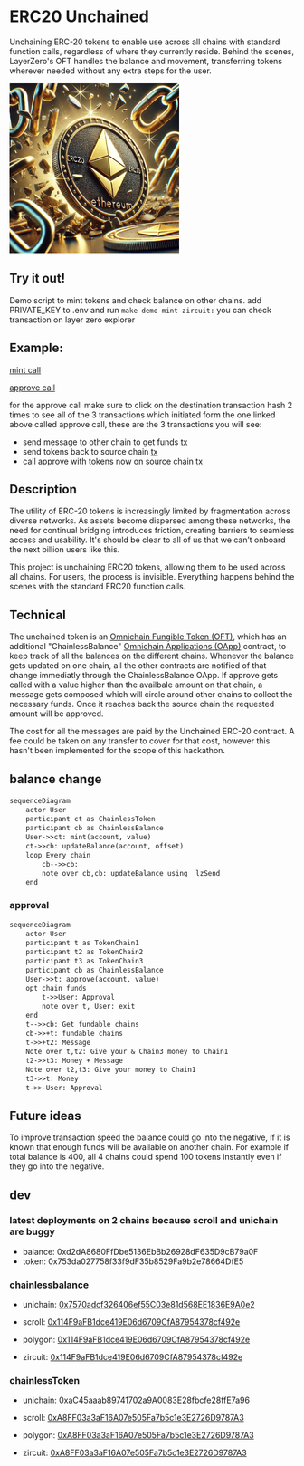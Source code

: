 # ERC20 Unchained

Unchaining ERC-20 tokens to enable use across all chains with standard function calls, regardless of where they currently reside. Behind the scenes, LayerZero's OFT handles the balance and movement, transferring tokens wherever needed without any extra steps for the user.

<img src="logo.jpg" alt="logo" width="300"/>

## Try it out!

Demo script to mint tokens and check balance on other chains.
add PRIVATE_KEY to .env and run 
`make demo-mint-zircuit:`
you can check transaction on layer zero explorer

## Example:
[mint call](https://testnet.layerzeroscan.com/tx/0x6f8e006eb675a5a0e326f5e81223f8a9f222cc91ab91d6a5dabdcf9a907365bf)

[approve call](https://testnet.layerzeroscan.com/tx/0x68be2c51b8749de466f7ee050a3862b0ddb9e4b15229b4ca4f336efe908712b7)

for the approve call make sure to click on the destination transaction hash 2 times to see all of the 3 transactions which initiated form the one linked above called approve call,
these are the 3 transactions you will see:

- send message to other chain to get funds [tx](https://testnet.layerzeroscan.com/tx/0x68be2c51b8749de466f7ee050a3862b0ddb9e4b15229b4ca4f336efe908712b7)
- send tokens back to source chain [tx](https://testnet.layerzeroscan.com/tx/0x3bb01049021a596d3daff2f15cc1e855c77f6c08ef4bb322cdfaffcdfc92c080)
- call approve with tokens now on source chain [tx](https://testnet.layerzeroscan.com/tx/0xb70dc3aaedc8294e4af507716ef4fad1fcd741b9afd178b31b5ebda684157299)

## Description

The utility of ERC-20 tokens is increasingly limited by fragmentation across diverse networks. As assets become dispersed among these networks, the need for continual bridging introduces friction, creating barriers to seamless access and usability.
It's should be clear to all of us that we can’t onboard the next billion users like this.

This project is unchaining ERC20 tokens, allowing them to be used across all chains.
For users, the process is invisible. Everything happens behind the scenes with the standard ERC20 function calls.

## Technical

The unchained token is an [Omnichain Fungible Token (OFT)](https://docs.layerzero.network/v2/home/token-standards/oft-standard), which has an additional "ChainlessBalance" [Omnichain Applications (OApp)](https://docs.layerzero.network/v2/home/token-standards/oapp-standard) contract, to keep track of all the balances on the different chains.
Whenever the balance gets updated on one chain, all the other contracts are notified of that change immediatly through the ChainlessBalance OApp. 
If approve gets called with a value higher than the availbale amount on that chain, a message gets composed which will circle around other chains to collect the necessary funds. Once it reaches back the source chain the requested amount will be approved.

The cost for all the messages are paid by the Unchained ERC-20 contract. A fee could be taken on any transfer to cover for that cost, however this hasn't been implemented for the scope of this hackathon.


## balance change
```mermaid
sequenceDiagram
    actor User
    participant ct as ChainlessToken
    participant cb as ChainlessBalance
    User->>ct: mint(account, value)
    ct->>cb: updateBalance(account, offset)
    loop Every chain
        cb-->>cb: 
        note over cb,cb: updateBalance using _lzSend
    end
```

### approval
```mermaid
sequenceDiagram
    actor User
    participant t as TokenChain1
    participant t2 as TokenChain2
    participant t3 as TokenChain3
    participant cb as ChainlessBalance
    User->>t: approve(account, value)
    opt chain funds
        t->>User: Approval
        note over t, User: exit
    end
    t-->>cb: Get fundable chains
    cb->>+t: fundable chains
    t->>+t2: Message
    Note over t,t2: Give your & Chain3 money to Chain1
    t2->>t3: Money + Message
    Note over t2,t3: Give your money to Chain1
    t3->>t: Money
    t->>-User: Approval
```

## Future ideas

To improve transaction speed the balance could go into the negative, if it is known that enough funds will be available on another chain.
For example if total balance is 400, all 4 chains could spend 100 tokens instantly even if they go into the negative.


## dev


### latest deployments on 2 chains because scroll and unichain are buggy

- balance: 0xd2dA8680FfDbe5136EbBb26928dF635D9cB79a0F
- token: 0x753da027758f33f9dF35b8529Fa9b2e78664DfE5



### chainlessbalance
- unichain: [0x7570adcf326406ef55C03e81d568EE1836E9A0e2](https://unichain-sepolia.blockscout.com/address/0x7570adcf326406ef55C03e81d568EE1836E9A0e2)



- scroll: [0x114F9aFB1dce419E06d6709CfA87954378cf492e](https://scroll-sepolia.blockscout.com/address/0x114F9aFB1dce419E06d6709CfA87954378cf492e)
- polygon: [0x114F9aFB1dce419E06d6709CfA87954378cf492e](https://amoy.polygonscan.com/address/0x114F9aFB1dce419E06d6709CfA87954378cf492e)
- zircuit: [0x114F9aFB1dce419E06d6709CfA87954378cf492e](https://explorer.testnet.zircuit.com/address/0x114F9aFB1dce419E06d6709CfA87954378cf492e)

### chainlessToken
- unichain: [0xaC45aaab89741702a9A0083E28fbcfe28ffE7a96](https://unichain-sepolia.blockscout.com/address/0xaC45aaab89741702a9A0083E28fbcfe28ffE7a96)



- scroll: [0xA8FF03a3aF16A07e505Fa7b5c1e3E2726D9787A3](https://scroll-sepolia.blockscout.com/address/0xA8FF03a3aF16A07e505Fa7b5c1e3E2726D9787A3)
- polygon: [0xA8FF03a3aF16A07e505Fa7b5c1e3E2726D9787A3](https://amoy.polygonscan.com/address/0xA8FF03a3aF16A07e505Fa7b5c1e3E2726D9787A3)
- zircuit: [0xA8FF03a3aF16A07e505Fa7b5c1e3E2726D9787A3](https://explorer.testnet.zircuit.com/address/0xA8FF03a3aF16A07e505Fa7b5c1e3E2726D9787A3)
